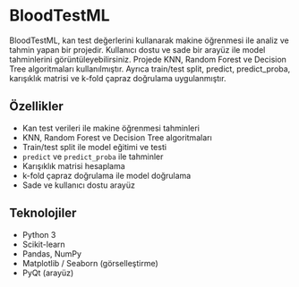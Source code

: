# BloodTestML

BloodTestML, kan test değerlerini kullanarak makine öğrenmesi ile analiz ve tahmin yapan bir projedir. Kullanıcı dostu ve sade bir arayüz ile model tahminlerini görüntüleyebilirsiniz. Projede KNN, Random Forest ve Decision Tree algoritmaları kullanılmıştır. Ayrıca train/test split, predict, predict_proba, karışıklık matrisi ve k-fold çapraz doğrulama uygulanmıştır.

## Özellikler
- Kan test verileri ile makine öğrenmesi tahminleri
- KNN, Random Forest ve Decision Tree algoritmaları
- Train/test split ile model eğitimi ve testi
- `predict` ve `predict_proba` ile tahminler
- Karışıklık matrisi hesaplama
- k-fold çapraz doğrulama ile model doğrulama
- Sade ve kullanıcı dostu arayüz

## Teknolojiler
- Python 3
- Scikit-learn
- Pandas, NumPy
- Matplotlib / Seaborn (görselleştirme)
- PyQt  (arayüz)
